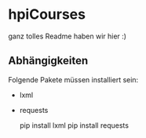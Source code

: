 # hpiCourses
ganz tolles Readme haben wir hier :)

## Abhängigkeiten

Folgende Pakete müssen installiert sein:

- lxml
- requests

  pip install lxml
  pip install requests
